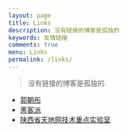 ```yaml
---
layout: page
title: Links
description: 没有链接的博客是孤独的
keywords: 友情链接
comments: true
menu: Links
permalink: /links/
---
```


> 没有链接的博客是孤独的.

* [郭朝彤](http://guozhaotong.coding.me)
* [黑客派](https://hacpai.com/)
* [陕西省天地网技术重点实验室](http://labs.xjtudlc.com/labs/index.html)
